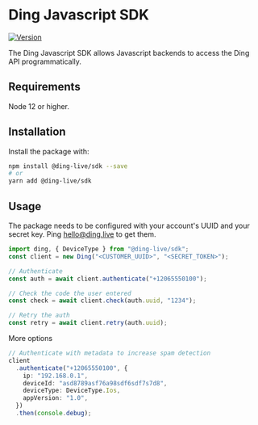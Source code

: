 # Ding Javascript SDK

[![Version](https://img.shields.io/npm/v/@ding-live/sdk.svg)](https://www.npmjs.org/package/@ding-live/sdk)

The Ding Javascript SDK allows Javascript backends to access the Ding API programmatically.

## Requirements

Node 12 or higher.

## Installation

Install the package with:

```sh
npm install @ding-live/sdk --save
# or
yarn add @ding-live/sdk
```

## Usage

The package needs to be configured with your account's UUID and your secret key. Ping hello@ding.live to get them.

```typescript
import ding, { DeviceType } from "@ding-live/sdk";
const client = new Ding("<CUSTOMER_UUID>", "<SECRET_TOKEN>");

// Authenticate
const auth = await client.authenticate("+12065550100");

// Check the code the user entered
const check = await client.check(auth.uuid, "1234");

// Retry the auth
const retry = await client.retry(auth.uuid);
```

More options

```typescript
// Authenticate with metadata to increase spam detection
client
  .authenticate("+12065550100", {
    ip: "192.168.0.1",
    deviceId: "asd8789asf76a98sdf6sdf7s7d8",
    deviceType: DeviceType.Ios,
    appVersion: "1.0",
  })
  .then(console.debug);
```
